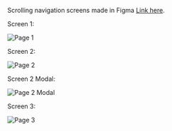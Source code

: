 Scrolling navigation screens made in Figma [Link here](https://www.figma.com/file/wft7aRHrBdv319fLvQXlYO/Scrolling-navigation-practice?type=design&node-id=0%3A1&mode=dev&t=iXpXfsB3cfLOshsp-1).

Screen 1:

![Page 1](https://github.com/akelee/scrollingNavigationFrames/assets/80860409/61c0df50-461b-46bf-82f5-73b61b9c5991)

Screen 2:

![Page 2](https://github.com/akelee/scrollingNavigationFrames/assets/80860409/ed177329-670d-46cc-b7af-6fefae685b68)

Screen 2 Modal:

![Page 2 Modal](https://github.com/akelee/scrollingNavigationFrames/assets/80860409/50f50829-0ed6-4ba7-a8cd-3934497e6a32)

Screen 3:

![Page 3](https://github.com/akelee/scrollingNavigationFrames/assets/80860409/d7a60e23-56a2-4147-a36d-986b4376d15d)
